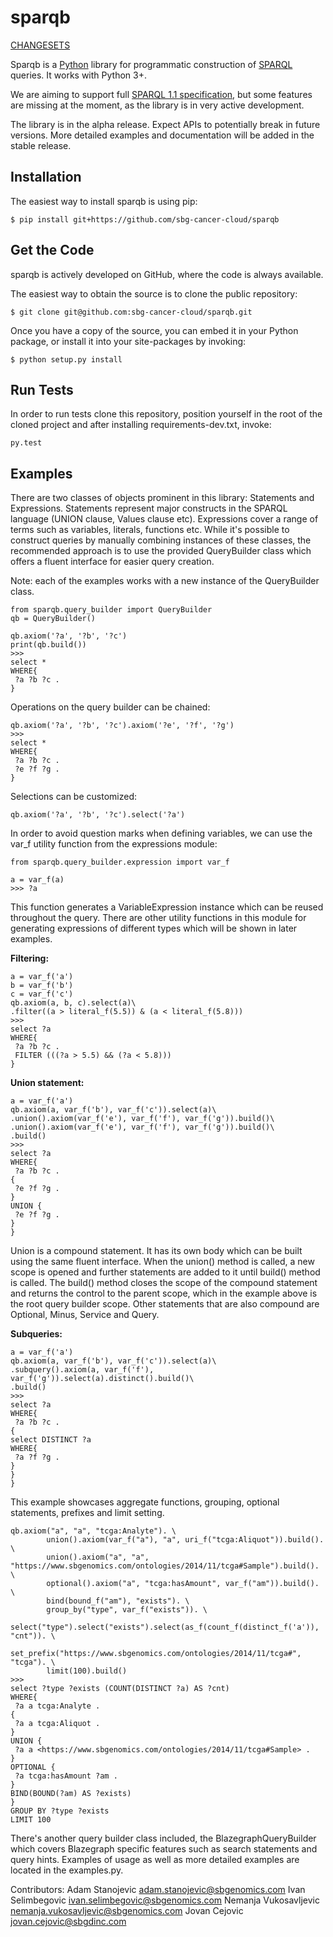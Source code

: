 sparqb
===================

[CHANGESETS](CHANGES.md)


Sparqb is a [Python](http://www.python.org/) library for programmatic construction
of [SPARQL](https://www.w3.org/TR/rdf-sparql-query/) queries. It works with Python 3+.

We are aiming to support full [SPARQL 1.1 specification](https://www.w3.org/TR/sparql11-query/),
but some features are missing at the moment, as the library is in very active development.

The library is in the alpha release. Expect APIs to potentially break in future versions. More 
detailed examples and documentation will be added in the stable release.

Installation
------------

The easiest way to install sparqb is using pip:

    $ pip install git+https://github.com/sbg-cancer-cloud/sparqb

Get the Code
------------

sparqb is actively developed on GitHub, where the code is
always available.

The easiest way to obtain the source is to clone the public repository:

    $ git clone git@github.com:sbg-cancer-cloud/sparqb.git

Once you have a copy of the source, you can embed it in your Python
package, or install it into your site-packages by invoking:

    $ python setup.py install


Run Tests
---------

In order to run tests clone this repository, position yourself in the
root of the cloned project and after installing requirements-dev.txt,
invoke:

    py.test

Examples
--------

There are two classes of objects prominent in this library: Statements and Expressions. Statements represent major constructs in the SPARQL language (UNION clause, Values clause etc). Expressions cover a range of terms such as variables, literals, functions etc. While it's possible to construct queries by manually combining instances of these classes, the recommended approach is to use the provided QueryBuilder class which offers a fluent interface for easier query creation.

Note: each of the examples works with a new instance of the QueryBuilder class.


``` {.sourceCode .python}
from sparqb.query_builder import QueryBuilder
qb = QueryBuilder()

qb.axiom('?a', '?b', '?c')
print(qb.build())
>>> 
select *
WHERE{
 ?a ?b ?c .
}
```
Operations on the query builder can be chained:

```{.sourceCode .python}
qb.axiom('?a', '?b', '?c').axiom('?e', '?f', '?g')
>>> 
select *
WHERE{
 ?a ?b ?c .
 ?e ?f ?g .
}
```
Selections can be customized:

```{.sourceCode .python}
qb.axiom('?a', '?b', '?c').select('?a')
```
In order to avoid question marks when defining variables, we can use the var_f utility function from the expressions module:

```{.sourceCode .python}
from sparqb.query_builder.expression import var_f

a = var_f(a)
>>> ?a
```

This function generates a VariableExpression instance which can be reused throughout the query.
There are other utility functions in this module for generating expressions of different types which will be shown in later examples.

**Filtering:**
```{.sourceCode .python}
a = var_f('a')
b = var_f('b')
c = var_f('c')
qb.axiom(a, b, c).select(a)\
.filter((a > literal_f(5.5)) & (a < literal_f(5.8)))
>>>
select ?a
WHERE{
 ?a ?b ?c .
 FILTER (((?a > 5.5) && (?a < 5.8)))
}
```

**Union statement:**
```{.sourceCode .python}
a = var_f('a')
qb.axiom(a, var_f('b'), var_f('c')).select(a)\
.union().axiom(var_f('e'), var_f('f'), var_f('g')).build()\
.union().axiom(var_f('e'), var_f('f'), var_f('g')).build()\
.build()
>>>
select ?a
WHERE{
 ?a ?b ?c .
{
 ?e ?f ?g .
}
UNION {
 ?e ?f ?g .
}
}
```

Union is a compound statement. It has its own body which can be built using the same fluent interface. When the union() method is called, a new scope is opened and further statements are added to it until build() method is called. The build() method closes the scope of the compound statement and returns the control to the parent scope, which in the example above is the root query builder scope. Other statements that are also compound are Optional, Minus, Service and Query.

**Subqueries:**

```{.sourceCode .python}
a = var_f('a')
qb.axiom(a, var_f('b'), var_f('c')).select(a)\
.subquery().axiom(a, var_f('f'), var_f('g')).select(a).distinct().build()\
.build()
>>>
select ?a
WHERE{
 ?a ?b ?c .
{
select DISTINCT ?a
WHERE{
 ?a ?f ?g .
}
}
}
```

This example showcases aggregate functions, grouping, optional statements, prefixes and limit setting.

```{.sourceCode .python}
qb.axiom("a", "a", "tcga:Analyte"). \
        union().axiom(var_f("a"), "a", uri_f("tcga:Aliquot")).build(). \
        union().axiom("a", "a", "https://www.sbgenomics.com/ontologies/2014/11/tcga#Sample").build(). \
        optional().axiom("a", "tcga:hasAmount", var_f("am")).build(). \
        bind(bound_f("am"), "exists"). \
        group_by("type", var_f("exists")). \
        select("type").select("exists").select(as_f(count_f(distinct_f('a')), "cnt")). \
        set_prefix("https://www.sbgenomics.com/ontologies/2014/11/tcga#", "tcga"). \
        limit(100).build()
>>>
select ?type ?exists (COUNT(DISTINCT ?a) AS ?cnt)
WHERE{
 ?a a tcga:Analyte .
{
 ?a a tcga:Aliquot .
}
UNION {
 ?a a <https://www.sbgenomics.com/ontologies/2014/11/tcga#Sample> .
}
OPTIONAL {
 ?a tcga:hasAmount ?am .
}
BIND(BOUND(?am) AS ?exists)
}
GROUP BY ?type ?exists
LIMIT 100
```
There's another query builder class included, the BlazegraphQueryBuilder which covers Blazegraph specific features such as search statements and query hints.
Examples of usage as well as more detailed examples are located in the examples.py.

Contributors:
Adam Stanojevic <adam.stanojevic@sbgenomics.com>
Ivan Selimbegovic <ivan.selimbegovic@sbgenomics.com>
Nemanja Vukosavljevic <nemanja.vukosavljevic@sbgenomics.com>
Jovan Cejovic <jovan.cejovic@sbgdinc.com>
